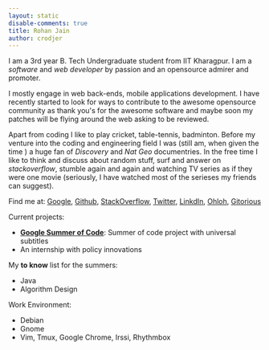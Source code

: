 ```yaml
---
layout: static
disable-comments: true
title: Rohan Jain
author: crodjer
---
```

I am a 3rd year B. Tech Undergraduate student from IIT Kharagpur. I am a
*software* and *web developer* by passion and an opensource admirer and
promoter.

I mostly engage in web back-ends, mobile applications development. I have
recently started to look for ways to contribute to the awesome opensource
community as thank you's for the awesome software and maybe soon my patches
will be flying around the web asking to be reviewed.

Apart from coding I like to play cricket, table-tennis, badminton. Before
my venture into the coding and engineering field I was (still am, when
given the time ) a huge fan of *Discovery* and *Nat Geo* documentries. In
the free time I like to think and discuss about random stuff, surf and
answer on *stackoverflow*, stumble again and again  and watching TV series
as if they were one movie (seriously, I have watched most of the serieses
my friends can suggest).

Find me at:
[Google](http://www.google.com/profiles/rohanjain.kgp),
[Github](http://github.com/crodjer),
[StackOverflow](http://stackoverflow.com/users/420357/),
[Twitter](http://twitter.com/#!/cr0djer),
[LinkdIn](http://in.linkedin.com/in/crodjer),
[Ohloh](https://www.ohloh.net/accounts/crodjer),
[Gitorious](https://gitorious.org/~crodjer)

Current projects:

 - **[Google Summer of Code](http://www.google-melange.com/gsoc/project/google/gsoc2011/crodjer/10001)**: Summer of code project with universal subtitles
 - An internship with policy innovations

My **to know** list for the summers:

  - Java
  - Algorithm Design

Work Environment:

  - Debian
  - Gnome
  - Vim, Tmux, Google Chrome, Irssi, Rhythmbox
